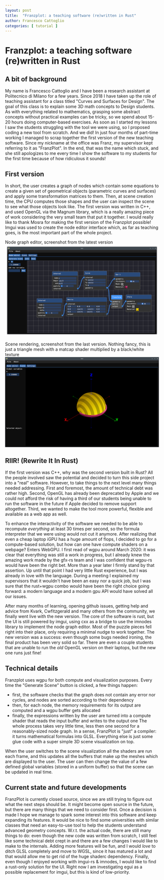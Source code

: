 ```yaml
---
layout: post
title:  "Franzplot: a teaching software (re)written in Rust"
author: Francesco Cattoglio
categories: [ tutorial ]
---
```

# Franzplot: a teaching software (re)written in Rust

## A bit of background
My name is Francesco Cattoglio and I have been a research assistant at Politecnico di Milano for a few years. Since 2018 I have taken up the role of teaching assistant for a class titled "Curves and Surfaces for Design". The goal of this class is to explain some 3D math concepts to Design students. As with everything related to mathematics, grasping some abstract concepts without practical examples can be tricky, so we spend about 15-20 hours doing computer-based exercises. As soon as I started my lessons I saw the students struggling with the tool we were using, so I proposed coding a new tool from scratch. And we did! In just four months of part-time working I managed to scrap together the first version of the new teaching software. Since my nickname at the office was Franz, my supervisor kept referring to it as "FranzPlot". In the end, that was the name which stuck, and she still apologizes to me every time I show the software to my students for the first time because of how ridiculous it sounds!

## First version
In short, the user creates a graph of nodes which contain some equations to create a given set of geometrical objects (parametric curves and surfaces) and apply some transformation matrices to them. Then, at scene creation time, the CPU computes those shapes and the user can inspect the scene to see what those objects look like.
The first version was written in C++, and used OpenGL via the Magnum library, which is a really amazing piece of work considering the very small team that put it together. I would really like to thank Mosra for making the first version of the Franzplot possible! Imgui was used to create the node editor interface which, as far as teaching goes, is the most important part of the whole project.

Node graph editor, screenshot from the latest version
![Node graph editing](https://github.com/francesco-cattoglio/stories/raw/main/assets/img/franzplot_nodes.png)

Scene rendering, screenshot from the last version. Nothing fancy, this is just a triangle mesh with a matcap shader multiplied by a black/white texture
![Node graph editing](https://github.com/francesco-cattoglio/stories/raw/main/assets/img/franzplot_scene.png)

## RIIR! (Rewrite It In Rust)
If the first version was C++, why was the second version built in Rust?  All the people involved saw the potential and decided to turn this side project into a "real" software. However, to take things to the next level many things needed addressing. First and foremost, the amount of technical debt was rather high. Second, OpenGL has already been deprecated by Apple and we could not afford the risk of having a third of our students being unable to run the software in the future if Apple decided to remove support altogether. Third, we wanted to make the tool more powerful, flexible and available as a web app as well.

To enhance the interactivity of the software we needed to be able to recompute *everything* at least 30 times per second, so the formula interpreter that we were using would not cut it anymore. After realizing that even a cheap laptop iGPU has a huge amount of flops, I decided to go for a compute-based solution, but how can one have compute shaders on a webpage? Enters WebGPU.
I first read of wgpu around March 2020: it was clear that everything was still a work in progress, but I already knew the amazing work made by the gfx-rs team and I was confident that wgpu-rs would have been the right bet. More than a year later I firmly stand by that assertion.
Up until that point I had very little Rust experience, but I was already in love with the language. During a meeting I explained my supervisors that it wouldn't have been an easy nor a quick job, but I was sure that the rust+wgpu combo would have been the right choice going forward: a modern language and a modern gpu API would have solved all our issues.

After many months of learning, opening github issues, getting help and advice from Kvark, Cwfitzgerald and many others from the community, we finally went live with the new version. The core of the software is rust, but the UI is still powered by imgui, using cxx as a bridge to use the imnodes library to implement the node graph editor. Most of the puzzle pieces fell right into their place, only requiring a minimal nudge to work together.
The new version was a success: even though some bugs needed ironing, the final product has been very solid so far. There are even a couple students that are unable to run the *old* OpenGL version on their laptops, but the new one runs just fine!

## Technical details
Franzplot uses wgpu for both compute and visualization purposes. Every time the "Generate Scene" button is clicked, a few things happen:
- first, the software checks that the graph does not contain any error nor cycles, and nodes are sorted according to their dependency
- then, for each node, the memory requirements for its output are computed and a wgpu buffer gets allocated
- finally, the expressions written by the user are turned into a compute shader that reads the input buffer and writes to the output one
The whole process takes very little time, less then one second for a reasonably-sized node graph. In a sense, FranzPlot is "just" a compiler: it turns mathematical formulas into GLSL. Everything else is just some glue code with a super simple 3D scene visualization on top.

When the user switches to the scene visualization all the shaders are run each frame, and this updates all the buffers that make up the meshes which are displayed to the user. The user can then change the value of a few defined global variables (stored in a uniform buffer) so that the scene can be updated in real time.

## Current state and future developments
FranzPlot is currently closed source, since we are still trying to figure out what the next steps should be. It might become open source in the future, but there are many things that we need to consider first. Once a decision is made I hope we manage to spark some interest into this software and keep expanding its features. It would be nice to find some universities with similar classes that need an easy-to-use tool to help the students understand advanced geometry concepts.
W.r.t. the actual code, there are still many things to do: even though the new code was written from scratch, I still feel like some technical debt crept in and there are a few changes I would like to make to the internals. Adding more features will be fun, and I would *love* to ditch GLSL completely and move to WGSL, since it has matured a lot and that would allow me to get rid of the huge shaderc dependency.
Finally, even though I enjoyed working with imgui-rs & imnodes, I would like to find a rust-only solution for the UI. Right now I am investigating egui as a possible replacement for imgui, but this is kind of low-priority.
